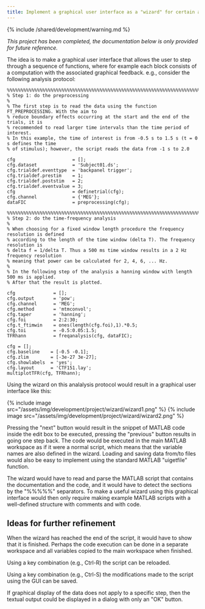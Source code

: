 ```yaml
---
title: Implement a graphical user interface as a "wizard" for certain analysis protocols
---
```


{% include /shared/development/warning.md %}


_This project has been completed, the documentation below is only provided for future reference._

The idea is to make a graphical user interface that allows the user to step through a sequence of functions, where for example each block consists of a computation with the associated graphical feedback. e.g., consider the following analysis protocol:

    %%%%%%%%%%%%%%%%%%%%%%%%%%%%%%%%%%%%%%%%%%%%%%%%%%%%%%%%%%%%%%%%%%%%%%%%%%%%%%%%%%%%%%%%
    % Step 1: do the preprocessing
    %
    % The first step is to read the data using the function FT_PREPROCESSING. With the aim to
    % reduce boundary effects occurring at the start and the end of the trials, it is
    % recommended to read larger time intervals than the time period of interest.
    % In this example, the time of interest is from -0.5 s to 1.5 s (t = 0 s defines the time
    % of stimulus); however, the script reads the data from -1 s to 2.0

    cfg                     = [];
    cfg.dataset             = 'Subject01.ds';
    cfg.trialdef.eventtype  = 'backpanel trigger';
    cfg.trialdef.prestim    = 1;
    cfg.trialdef.poststim   = 2;
    cfg.trialdef.eventvalue = 3;
    cfg                     = definetrial(cfg);
    cfg.channel             = {'MEG'};
    dataFIC                 = preprocessing(cfg);

    %%%%%%%%%%%%%%%%%%%%%%%%%%%%%%%%%%%%%%%%%%%%%%%%%%%%%%%%%%%%%%%%%%%%%%%%%%%%%%%%%%%%%%%%
    % Step 2: do the time-frequency analysis
    %
    % When choosing for a fixed window length procedure the frequency resolution is defined
    % according to the length of the time window (delta T). The frequency resolution is
    % delta f = 1/delta T. Thus a 500 ms time window results in a 2 Hz frequency resolution
    % meaning that power can be calculated for 2, 4, 6, ... Hz.
    %
    % In the following step of the analysis a hanning window with length 500 ms is applied.
    % After that the result is plotted.

    cfg              = [];
    cfg.output       = 'pow';
    cfg.channel      = 'MEG';
    cfg.method       = 'mtmconvol';
    cfg.taper        = 'hanning';
    cfg.foi          = 2:2:30;
    cfg.t_ftimwin    = ones(length(cfg.foi),1).*0.5;
    cfg.toi          = -0.5:0.05:1.5;
    TFRhann          = freqanalysis(cfg, dataFIC);

    cfg = [];
    cfg.baseline    = [-0.5 -0.1];
    cfg.zlim        = [-3e-27 3e-27];
    cfg.showlabels  = 'yes';
    cfg.layout      = 'CTF151.lay';
    multiplotTFR(cfg, TFRhann);

Using the wizard on this analalysis protocol would result in a graphical user interface like this:

{% include image src="/assets/img/development/project/wizard/wizard1.png" %}
{% include image src="/assets/img/development/project/wizard/wizard2.png" %}

Pressing the "next" button would result in the snippet of MATLAB code inside the edit box to be executed, pressing the "previous" button results in going one step back. The code would be executed in the main MATLAB workspace as if it were a normal script, which means that the variable names are also defined in the wizard. Loading and saving data from/to files would also be easy to implement using the standard MATLAB "uigetfile" function.

The wizard would have to read and parse the MATLAB script that contains the documentation and the code, and it would have to detect the sections by the "%%%%%" separators. To make a useful wizard using this graphical interface would then only require making example MATLAB scripts with a well-defined structure with comments and with code.

## Ideas for further refinement

When the wizard has reached the end of the script, it would have to show that it is finished. Perhaps the code execution can be done in a separate workspace and all variables copied to the main workspace when finished.

Using a key combination (e.g., Ctrl-R) the script can be reloaded.

Using a key combination (e.g., Ctrl-S) the modifications made to the script using the GUI can be saved.

If graphical display of the data does not apply to a specific step, then the textual output could be displayed in a dialog with only an "OK" button.
